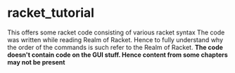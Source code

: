 # racket_tutorial
This offers some racket code consisting of various racket syntax
The code was written while reading Realm of Racket. Hence to fully understand why the order of the commands is such refer to the Realm of Racket.
**The code doesn't contain code on the GUI stuff. Hence content from some chapters may not be present**
